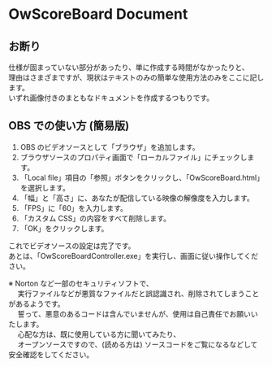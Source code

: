# OwScoreBoard Document

## お断り
仕様が固まっていない部分があったり、単に作成する時間がなかったりと、  
理由はさまざまですが、現状はテキストのみの簡単な使用方法のみをここに記します。  
いずれ画像付きのまともなドキュメントを作成するつもりです。

## OBS での使い方 (簡易版)
1. OBS のビデオソースとして「ブラウザ」を追加します。
2. ブラウザソースのプロパティ画面で「ローカルファイル」にチェックします。
3. 「Local file」項目の「参照」ボタンをクリックし、「OwScoreBoard.html」を選択します。
4. 「幅」と「高さ」に、あなたが配信している映像の解像度を入力します。
5. 「FPS」に「60」を入力します。
6. 「カスタム CSS」の内容をすべて削除します。
7. 「OK」をクリックします。

これでビデオソースの設定は完了です。  
あとは、「OwScoreBoardController.exe」を実行し、画面に従い操作してください。

※ Norton など一部のセキュリティソフトで、  
　 実行ファイルなどが悪質なファイルだと誤認識され、削除されてしまうことがあるようです。  
　 誓って、悪意のあるコードは含んでいませんが、使用は自己責任でお願いいたします。  
　 心配な方は、既に使用している方に聞いてみたり、  
　 オープンソースですので、(読める方は) ソースコードをご覧になるなどして安全確認をしてください。
